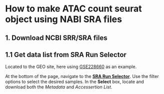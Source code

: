 # How to make ATAC count seurat object using NABI SRA files

## 1. Download NCBI SRR/SRA files

## 1.1 Get data list from SRA Run Selector
Located to the GEO site, here using [GSE228660](https://www.ncbi.nlm.nih.gov/geo/query/acc.cgi?acc=GSE228660) as an example.  
  
At the bottom of the page, navigate to the [**SRA Run Selector**](https://www.ncbi.nlm.nih.gov/Traces/study/?acc=PRJNA950970&o=acc_s%3Aa). Use the filter options to select the desired samples. In the **Select** box, locate and download both the *Metadata* and *Accessertion List*.  



